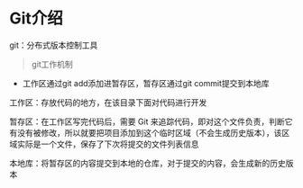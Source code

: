 # Git介绍

git：分布式版本控制工具

> git工作机制

- 工作区通过git add添加进暂存区，暂存区通过git commit提交到本地库

工作区：存放代码的地方，在该目录下面对代码进行开发

暂存区：在工作区写完代码后，需要 Git 来追踪代码，即对这个文件负责，判断它有没有被修改，所以就要把项目添加到这个临时区域（不会生成历史版本），该区域实际是一个文件，保存了下次将提交的文件列表信息

本地库：将暂存区的内容提交到本地的仓库，对于提交的内容，会生成新的历史版本

